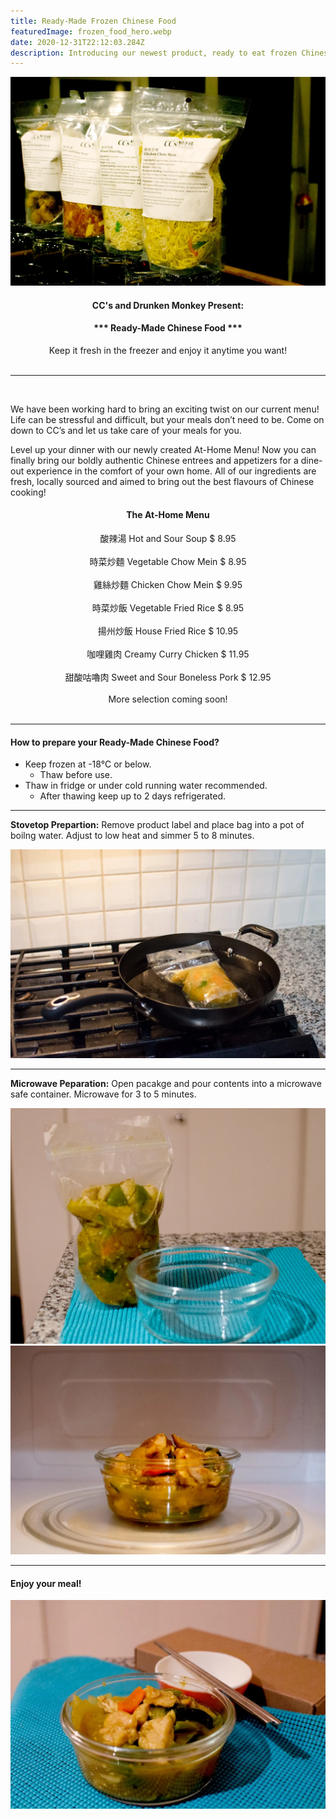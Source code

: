 ```yaml
---
title: Ready-Made Frozen Chinese Food
featuredImage: frozen_food_hero.webp
date: 2020-12-31T22:12:03.284Z
description: Introducing our newest product, ready to eat frozen Chinese food!
---
```


![](frozen_food_hero.webp)


<div align="center">
    <h4>CC's and Drunken Monkey Present:</h4>
    <h4>*** Ready-Made Chinese Food ***</h4>
    <span>Keep it fresh in the freezer and enjoy it anytime you want!</span>
</div>

<br>

---

<br>

We have been working hard to bring an exciting twist on our current menu! Life can be stressful and difficult, but your meals don’t need to be. Come on down to CC’s and let us take care of your meals for you.

Level up your dinner with our newly created At-Home Menu! Now you can finally bring our boldly authentic Chinese entrees and appetizers for a dine-out experience in the comfort of your own home. All of our ingredients are fresh, locally sourced and aimed to bring out the best flavours of Chinese cooking!

<div align="center">
    <h4>The At-Home Menu</h4>
    <span>酸辣湯 Hot and Sour Soup $ 8.95</span>
    <br><br>
    <span>時菜炒麵 Vegetable Chow Mein $ 8.95</span>
    <br><br>    
    <span>雞絲炒麵 Chicken Chow Mein $ 9.95</span>
    <br><br>       
    <span>時菜炒飯 Vegetable Fried Rice $ 8.95</span>
    <br><br>        
    <span>揚州炒飯 House Fried Rice $ 10.95</span>
    <br><br>
    <span>咖哩雞肉 Creamy Curry Chicken $ 11.95</span>
    <br><br>
    <span>甜酸咕嚕肉 Sweet and Sour Boneless Pork $ 12.95</span>
    <br><br>
    <span>More selection coming soon!</span>
</div>
<br>

---
#### How to prepare your Ready-Made Chinese Food?

* Keep frozen at -18°C or below. 
    * Thaw before use. 
* Thaw in fridge or under cold running water recommended.
    * After thawing keep up to 2 days refrigerated.

---
**Stovetop Prepartion:** Remove product label and place bag into a pot of boilng water.  Adjust to low heat and simmer 5 to 8 minutes.

![](frozen_food_01.webp "Stovetop preparation")

---

**Microwave Peparation:** Open pacakge and pour contents into a microwave safe container.  Microwave for 3 to 5 minutes.

![](frozen_food_02.webp "Microwave Prep, Step One")
![](frozen_food_03.webp "Microwave Prep, Step Two")

---

#### Enjoy your meal!
![](frozen_food_04.webp "Great job!  It's ready to eat!")
